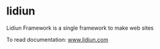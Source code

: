lidiun
======

Lidiun Framework is a single framework to make web sites

To read documentation: www.lidiun.com 
